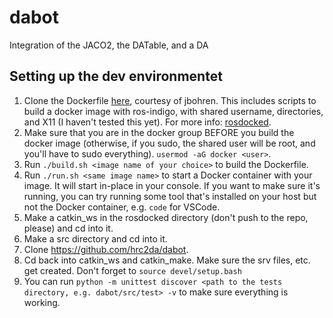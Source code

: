 # dabot
Integration of the JACO2, the DATable, and a DA


## Setting up the dev environmentet
1. Clone the Dockerfile [here](https://github.com/hrc2da/rosdocked), courtesy of jbohren. This includes scripts to build a docker image with ros-indigo, with shared username, directories, and X11 (I haven't tested this yet). For more info: [rosdocked](https://github.com/jbohren/rosdocked).
2. Make sure that you are in the docker group BEFORE you build the docker image (otherwise, if you sudo, the shared user will be root, and you'll have to sudo everything). `usermod -aG docker <user>`.
3. Run `./build.sh <image name of your choice>` to build the Dockerfile.
4. Run `./run.sh <same image name>` to start a Docker container with your image. It will start in-place in your console. If you want to make sure it's running, you can try running some tool that's installed on your host but not the Docker container, e.g. `code` for VSCode.
5. Make a catkin_ws in the rosdocked directory (don't push to the repo, please) and cd into it.
6. Make a src directory and cd into it.
7. Clone https://github.com/hrc2da/dabot.
8. Cd back into catkin_ws and catkin_make. Make sure the srv files, etc. get created. Don't forget to `source devel/setup.bash`
9. You can run `python -m unittest discover <path to the tests directory, e.g. dabot/src/test> -v` to make sure everything is working.
